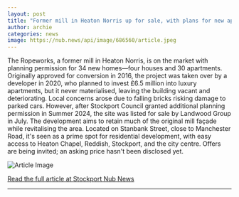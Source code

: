 ```yaml
---
layout: post
title: "Former mill in Heaton Norris up for sale, with plans for new apartments"
author: archie
categories: news
image: https://nub.news/api/image/686560/article.jpeg
---
```

The Ropeworks, a former mill in Heaton Norris, is on the market with planning permission for 34 new homes—four houses and 30 apartments. Originally approved for conversion in 2016, the project was taken over by a developer in 2020, who planned to invest £6.5 million into luxury apartments, but it never materialised, leaving the building vacant and deteriorating. Local concerns arose due to falling bricks risking damage to parked cars. However, after Stockport Council granted additional planning permission in Summer 2024, the site was listed for sale by Landwood Group in July. The development aims to retain much of the original mill façade while revitalising the area. Located on Stanbank Street, close to Manchester Road, it's seen as a prime spot for residential development, with easy access to Heaton Chapel, Reddish, Stockport, and the city centre. Offers are being invited; an asking price hasn't been disclosed yet.

![Article Image](https://nub.news/api/image/686560/article.jpeg)

[Read the full article at Stockport Nub News](https://stockport.nub.news/news/local-news/former-mill-in-heaton-norris-up-for-sale-with-plans-for-new-apartments-270205)

---
